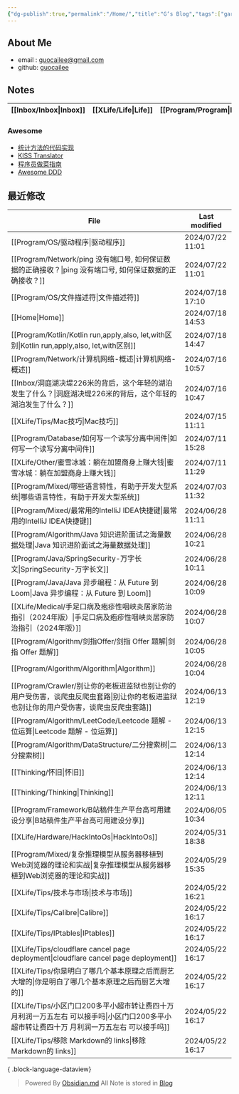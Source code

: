 ```yaml
---
{"dg-publish":true,"permalink":"/Home/","title":"G‘s Blog","tags":["gardenEntry"],"noteIcon":""}
---
```


## About Me
* email : [guocailee@gmail.com](mailto:guocailee@gmail.com)
* github: [guocailee](https://github.com/guocailee)

## Notes

| [[Inbox/Inbox\|Inbox]] | [[XLife/Life\|Life]] | [[Program/Program\|Program]] | [[Thinking/Thinking\|Thinking]] |
| --------- | -------- | ----------- | ------------ |

### Awesome

- [统计方法的代码实现](https://github.com/fengdu78/lihang-code)
- [KISS Translator](https://github1s.com/fishjar/kiss-translator)
- [程序员做菜指南](https://cook.aiursoft.cn/)
- [Awesome DDD](https://github.com/heynickc/awesome-ddd)

## 最近修改

| File                                                                                       | Last modified    |
| ------------------------------------------------------------------------------------------ | ---------------- |
| [[Program/OS/驱动程序\|驱动程序]]                                                               | 2024/07/22 11:01 |
| [[Program/Network/ping 没有端口号, 如何保证数据的正确接收？\|ping 没有端口号, 如何保证数据的正确接收？]]                  | 2024/07/22 11:01 |
| [[Program/OS/文件描述符\|文件描述符]]                                                             | 2024/07/18 17:10 |
| [[Home\|Home]]                                                                          | 2024/07/18 14:53 |
| [[Program/Kotlin/Kotlin run,apply,also, let,with区别\|Kotlin run,apply,also, let,with区别]] | 2024/07/18 14:47 |
| [[Program/Network/计算机网络-概述\|计算机网络-概述]]                                                  | 2024/07/16 10:57 |
| [[Inbox/洞庭湖决堤226米的背后，这个年轻的湖泊发生了什么？\|洞庭湖决堤226米的背后，这个年轻的湖泊发生了什么？]]                        | 2024/07/16 10:47 |
| [[XLife/Tips/Mac技巧\|Mac技巧]]                                                             | 2024/07/15 11:11 |
| [[Program/Database/如何写一个读写分离中间件\|如何写一个读写分离中间件]]                                         | 2024/07/11 15:28 |
| [[XLife/Other/蜜雪冰城：躺在加盟商身上赚大钱\|蜜雪冰城：躺在加盟商身上赚大钱]]                                        | 2024/07/11 11:29 |
| [[Program/Mixed/哪些语言特性，有助于开发大型系统\|哪些语言特性，有助于开发大型系统]]                                    | 2024/07/03 11:32 |
| [[Program/Mixed/最常用的IntelliJ IDEA快捷键\|最常用的IntelliJ IDEA快捷键]]                            | 2024/06/28 11:11 |
| [[Program/Algorithm/Java 知识进阶面试之海量数据处理\|Java 知识进阶面试之海量数据处理]]                            | 2024/06/28 10:21 |
| [[Program/Java/SpringSecurity-万字长文\|SpringSecurity-万字长文]]                               | 2024/06/28 10:11 |
| [[Program/Java/Java 异步编程：从 Future 到 Loom\|Java 异步编程：从 Future 到 Loom]]                   | 2024/06/28 10:09 |
| [[XLife/Medical/手足口病及疱疹性咽峡炎居家防治指引（2024年版）\|手足口病及疱疹性咽峡炎居家防治指引（2024年版）]]                  | 2024/06/28 10:07 |
| [[Program/Algorithm/剑指Offer/剑指 Offer 题解\|剑指 Offer 题解]]                                  | 2024/06/28 10:05 |
| [[Program/Algorithm/Algorithm\|Algorithm]]                                              | 2024/06/28 10:04 |
| [[Program/Crawler/别让你的老板进监狱也别让你的用户受伤害，谈爬虫反爬虫套路\|别让你的老板进监狱也别让你的用户受伤害，谈爬虫反爬虫套路]]          | 2024/06/13 12:19 |
| [[Program/Algorithm/LeetCode/Leetcode 题解 - 位运算\|Leetcode 题解 - 位运算]]                     | 2024/06/13 12:15 |
| [[Program/Algorithm/DataStructure/二分搜索树\|二分搜索树]]                                        | 2024/06/13 12:14 |
| [[Thinking/怀旧\|怀旧]]                                                                     | 2024/06/13 12:14 |
| [[Thinking/Thinking\|Thinking]]                                                         | 2024/06/13 12:11 |
| [[Program/Framework/B站稿件生产平台高可用建设分享\|B站稿件生产平台高可用建设分享]]                                  | 2024/06/05 10:34 |
| [[XLife/Hardware/HackIntoOs\|HackIntoOs]]                                               | 2024/05/31 18:38 |
| [[Program/Mixed/复杂推理模型从服务器移植到Web浏览器的理论和实战\|复杂推理模型从服务器移植到Web浏览器的理论和实战]]                  | 2024/05/29 15:35 |
| [[XLife/Tips/技术与市场\|技术与市场]]                                                             | 2024/05/22 16:21 |
| [[XLife/Tips/Calibre\|Calibre]]                                                         | 2024/05/22 16:17 |
| [[XLife/Tips/IPtables\|IPtables]]                                                       | 2024/05/22 16:17 |
| [[XLife/Tips/cloudflare cancel page deployment\|cloudflare cancel page deployment]]     | 2024/05/22 16:17 |
| [[XLife/Tips/你是明白了哪几个基本原理之后而厨艺大增的\|你是明白了哪几个基本原理之后而厨艺大增的]]                               | 2024/05/22 16:17 |
| [[XLife/Tips/小区门口200多平小超市转让费四十万 月利润一万五左右 可以接手吗\|小区门口200多平小超市转让费四十万 月利润一万五左右 可以接手吗]]     | 2024/05/22 16:17 |
| [[XLife/Tips/移除 Markdown的 links\|移除 Markdown的 links]]                                   | 2024/05/22 16:17 |

{ .block-language-dataview}



>Powered By [Obsidian.md](https://obsidian.md/)  All Note is stored in [Blog](https://github.com/guocailee/blog)